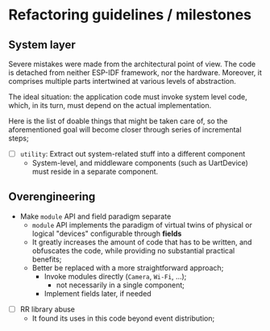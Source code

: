 # Refactoring guidelines / milestones

## System layer

Severe mistakes were made from the architectural point of view. The code is
detached from neither ESP-IDF framework, nor the hardware. Moreover, it
comprises multiple parts intertwined at various levels of abstraction.

The ideal situation: the application code must invoke system level code, which,
in its turn, must depend on the actual implementation.

Here is the list of doable things that might be taken care of, so the
aforementioned goal will become closer through series of incremental steps;

- [ ] `utility`: Extract out system-related stuff into a different component
	- System-level, and middleware components (such as UartDevice) must reside in a separate component.

## Overengineering

- Make `module` API and field paradigm separate
	- `module` API implements the paradigm of virtual twins of physical or logical "devices" configurable through **fields**
	- It greatly increases the amount of code that has to be written, and obfuscates the code, while providing no substantial practical benefits;
	- Better be replaced with a more straightforward approach;
		- Invoke modules directly (`Camera`, `Wi-Fi`, ...);
			- not necessarily in a single component;
		- Implement fields later, if needed
- [ ] RR library abuse
	- It found its uses in this code beyond event distribution;
